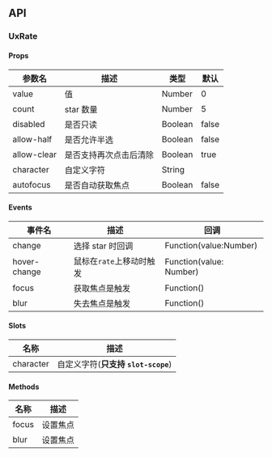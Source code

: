 ## API

### UxRate

#### Props

| 参数名      | 描述                   | 类型    | 默认  |
| ----------- | ---------------------- | ------- | ----- |
| value       | 值                     | Number  | 0     |
| count       | star 数量              | Number  | 5     |
| disabled    | 是否只读               | Boolean | false |
| allow-half  | 是否允许半选           | Boolean | false |
| allow-clear | 是否支持再次点击后清除 | Boolean | true  |
| character   | 自定义字符             | String  |       |
| autofocus   | 是否自动获取焦点       | Boolean | false |

#### Events

| 事件名       | 描述                     | 回调                    |
| ------------ | ------------------------ | ----------------------- |
| change       | 选择 star 时回调         | Function(value:Number)  |
| hover-change | 鼠标在`rate`上移动时触发 | Function(value: Number) |
| focus        | 获取焦点是触发           | Function()              |
| blur         | 失去焦点是触发           | Function()              |

#### Slots

| 名称      | 描述                                |
| --------- | ----------------------------------- |
| character | 自定义字符(**只支持 `slot-scope`**) |

#### Methods

| 名称  | 描述     |
| ----- | -------- |
| focus | 设置焦点 |
| blur  | 设置焦点 |
